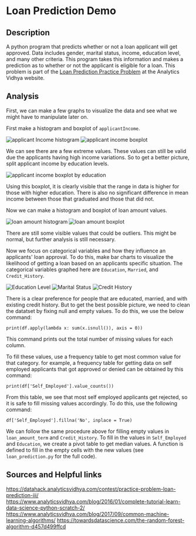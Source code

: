 Loan Prediction Demo
===

Description
---
A python program that predicts whether or not a loan applicant will get approved. Data includes gender, marital status, income, education level, and many other criteria. This program takes this information and makes a prediction as to whether or not the applicant is eligible for a loan. This problem is part of the [Loan Prediction Practice Problem](https://datahack.analyticsvidhya.com/contest/practice-problem-loan-prediction-iii/) at the Analytics Vidhya website.  

Analysis
---
First, we can make a few graphs to visualize the data and see what we might have to manipulate later on.  

First make a histogram and boxplot of `applicantIncome`. 

![applicant Income histogram](https://github.com/hrazo7/loan_predictor_demo/blob/master/graphs/appIncomeHist.png) ![applicant income boxplot](https://github.com/hrazo7/loan_predictor_demo/blob/master/graphs/appIncomeBoxPlot.png)  

We can see there are a few extreme values. These values can still be valid due the applicants having high income variations. So to get a better picture, split applicant income by education levels.  

![applicant income boxplot by education](https://github.com/hrazo7/loan_predictor_demo/blob/master/graphs/educationBoxPlot.png)  

Using this boxplot, it is clearly visible that the range in data is higher for those with higher education. There is also no significant difference in mean income between those that graduated and those that did not.  

Now we can make a histogram and boxplot of loan amount values.  

![loan amount histogram](https://github.com/hrazo7/loan_predictor_demo/blob/master/graphs/loanAmountHist.png) ![loan amount boxplot](https://github.com/hrazo7/loan_predictor_demo/blob/master/graphs/loanAmountBoxPlot.png)  

There are still some visible values that could be outliers. This might be normal, but further analysis is still necessary.  

Now we focus on categorical variables and how they influence an applicants' loan approval. To do this, make bar charts to visualize the likelihood of getting a loan based on an applicants specific situation. The categorical variables graphed here are 
`Education`, `Married`, and `Credit_History`.  

![Education Level](https://github.com/hrazo7/loan_predictor_demo/blob/master/graphs/e_ls_graph.png) ![Marital Status](https://github.com/hrazo7/loan_predictor_demo/blob/master/graphs/m_ls_graph.png) ![Credit History](https://github.com/hrazo7/loan_predictor_demo/blob/master/graphs/ch_ls_graph.png)  

There is a clear preference for people that are educated, married, and with existing credit history. But to get the best possible picture, we need to clean the datatset by fixing null and empty values. To do this, we use the below command:  

`print(df.apply(lambda x: sum(x.isnull()), axis = 0))`  

This command prints out the total number of missing values for each column.  

To fill these values, use a frequency table to get most common value for that category. for example, a frequency table for getting data on self employed applicants that got approved or denied can be obtained by this command:  

`print(df['Self_Employed'].value_counts())`  

From this table, we see that most self employed applicants get rejected, so it is safe to fill missing values accordingly. To do this, use the following command:  

`df['Self_Employed'].fillna('No', inplace = True)`  

We can follow the same procedure above for filling empty values in `loan_amount_term` and `Credit_History`. To fill in the values in `Self_Employed` and `Education`, we create a pivot table to get median values. A function is defined to fill in the empty cells with the new values (see `loan_prediction.py` for the full code).  













Sources and Helpful links
---
https://datahack.analyticsvidhya.com/contest/practice-problem-loan-prediction-iii/  
https://www.analyticsvidhya.com/blog/2016/01/complete-tutorial-learn-data-science-python-scratch-2/  
https://www.analyticsvidhya.com/blog/2017/09/common-machine-learning-algorithms/
https://towardsdatascience.com/the-random-forest-algorithm-d457d499ffcd